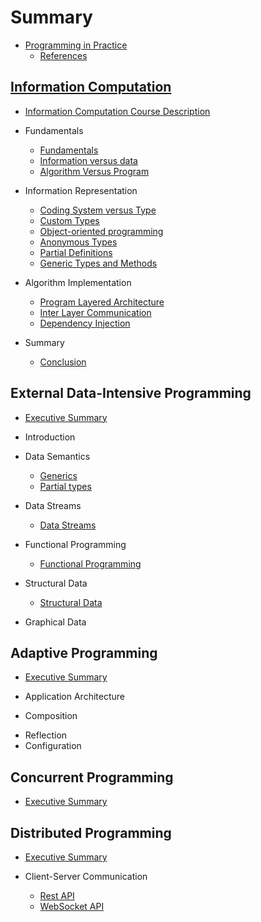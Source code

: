 # Summary

* [Programming in Practice](README.md)
  * [References](REFERENCES.md)

## [Information Computation](InformationComputation/README.md)

* [Information Computation Course Description](InformationComputation/READMEUdemyCourseDescription.md)

* Fundamentals
  * [Fundamentals](InformationComputation/READMEFundamentals.md)
  * [Information versus data](InformationComputation/READMEInformationVersusData.md)
  * [Algorithm Versus Program](InformationComputation/READMEAlgorithmVersusProgram.md)
* Information Representation
  * [Coding System versus Type](InformationComputation/CodingVType/README.md)
  * [Custom Types](InformationComputation/CustomTypes/README.md)
  * [Object-oriented programming](InformationComputation/ObjectOrientedProgramming/README.md)
  * [Anonymous Types](InformationComputation/AnonymousTypes/README.md)
  * [Partial Definitions](InformationComputation/PartialDefinitions/README.md)
  * [Generic Types and Methods](InformationComputation/GenericClassesMethods/README.md)
* Algorithm Implementation
  * [Program Layered Architecture](InformationComputation/LayeredArchitecture/README.md)
  * [Inter Layer Communication](InformationComputation/LayersCommunication/README.md)
  * [Dependency Injection](InformationComputation/DependencyInjection/README.md)
* Summary
  * [Conclusion](InformationComputation/READMEConclusion.md)

## External Data-Intensive Programming

* [Executive Summary](ExDataManagement/README.md)

* Introduction
* Data Semantics
  <!-- * [Data Semantics](ExDataManagement/P02.DataSemantics/DataSemantics/README.md) -->
  * [Generics](ExDataManagement/P02.DataSemantics/DataSemantics/Generics/Generics.md)
  * [Partial types](ExDataManagement/P02.DataSemantics/DataSemantics/Partials/README.md)
* Data Streams
  * [Data Streams](ExDataManagement/P03.DataStreams/README.md)
* Functional Programming
  * [Functional Programming](ExDataManagement/P04.FunctionalProgramming/FunctionalProgramming/Readme.md)
* Structural Data
  * [Structural Data](ExDataManagement/P05.StructuralData/README.md)
* Graphical Data
<!-- * [Graphical Data](ExDataManagement/P06.GraphicalData/Readme.md) -->
## Adaptive Programming

* [Executive Summary](AdaptiveProgramming/README.md)

* Application Architecture
* Composition
<!-- * [Composition](AdaptiveProgramming/Composition/README.md) -->
* Reflection
* Configuration

## Concurrent Programming

* [Executive Summary](ConcurrentProgramming/README.md)

## Distributed Programming

* [Executive Summary](DistributedProgramming/README.md)

* Client-Server Communication
  * [Rest API](DistributedProgramming/ClientServerCommunication/RESTAPI/README.md)
  * [WebSocket API](DistributedProgramming/ClientServerCommunication/WebSocketAPI/README.md)
